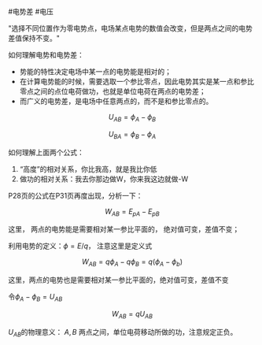 
#电势差 #电压

"选择不同位置作为零电势点，电场某点电势的数值会改变，但是两点之间的电势差值保持不变。"

如何理解电势和电势差：
- 势能的特性决定电场中某一点的电势能是相对的；
- 在计算电势能的时候，需要选取一个参比零点，因此电势其实是某一点和参比零点之间的点位电荷做功，也就是单位电荷在两点的电势差；
- 而广义的电势差，是电场中任意两点的，而不是和参比零点的。

$$
U_{AB} = \phi_A - \phi_B 
$$


$$
U_{BA} = \phi_B - \phi_A
$$


如何理解上面两个公式：
1. “高度”的相对关系，你比我高，就是我比你低
2. 做功的相对关系：我去你那边做W，你来我这边就做-W

P28页的公式在P31页再度出现，分析一下：

$$
W_{AB} = E_{pA} - E_{pB}
$$

这里， 两点的电势能是需要相对某一参比平面的， 绝对值可变，差值不变；

利用电势的定义：$\phi = E/q$， 注意这里是定义式

$$
W_{AB} = q\phi_A - q \phi_B = q(\phi_A - \phi_b)
$$

这里，两点的电势也是需要相对某一参比平面的，绝对值可变，差值不变

令$\phi_A - \phi_B = U_{AB}$

$$
W_{AB} = qU_{AB}
$$

$U_{AB}$的物理意义：
$A,B$ 两点之间，单位电荷移动所做的功，注意规定正负。
